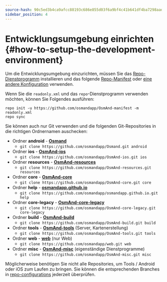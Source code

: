 ```yaml
---
source-hash: 90c5ed3b4ca9afcc88193c686e855d03f6a9bf4c41b641df4ba7298aad05e60c
sidebar_position: 4
---
```


# Entwicklungsumgebung einrichten {#how-to-setup-the-development-environment}

Um die Entwicklungsumgebung einzurichten, müssen Sie das [Repo-Dienstprogramm](https://source.android.com/setup/develop#repo) installieren und das folgende [Repo-Manifest](https://github.com/osmandapp/OsmAnd-manifest/blob/master/readonly.xml) oder [eine andere Konfiguration](https://github.com/osmandapp/OsmAnd-manifest) verwenden.


Wenn Sie die `readonly.xml` und das `repo`-Dienstprogramm verwenden möchten, können Sie Folgendes ausführen:

```
repo init -u https://github.com/osmandapp/OsmAnd-manifest -m readonly.xml
repo sync
```

Sie können auch nur Git verwenden und die folgenden Git-Repositories in die richtigen Ordnernamen auschecken:
* Ordner **android** - **[Osmand](https://github.com/osmandapp/Osmand.git)**
    * ```git clone https://github.com/osmandapp/Osmand.git android```
* Ordner **ios** - **[OsmAnd-ios](https://github.com/osmandapp/OsmAnd-ios.git)**
    * ```git clone https://github.com/osmandapp/OsmAnd-ios.git ios```
* Ordner **resources** - **[OsmAnd-resources](https://github.com/osmandapp/OsmAnd-resources.git)**
    * ```git clone https://github.com/osmandapp/OsmAnd-resources.git resources```
* Ordner **core** - **[OsmAnd-core](https://github.com/osmandapp/OsmAnd-core.git)**
    * ```git clone https://github.com/osmandapp/OsmAnd-core.git core```
* Ordner **help** - **[osmandapp.github.io](https://github.com/osmandapp/osmandapp.github.io.git)**
    * ```git clone https://github.com/osmandapp/osmandapp.github.io.git help```
* Ordner **core-legacy** - **[OsmAnd-core-legacy](https://github.com/osmandapp/OsmAnd-core-legacy.git)**
    * ```git clone https://github.com/osmandapp/OsmAnd-core-legacy.git core-legacy```
* Ordner **build** - **[OsmAnd-build](https://github.com/osmandapp/OsmAnd-build.git)**
    * ```git clone https://github.com/osmandapp/OsmAnd-build.git build```
* Ordner **tools** - **[OsmAnd-tools](https://github.com/osmandapp/OsmAnd-tools.git)** (Server, Kartenerstellung)
    * ```git clone https://github.com/osmandapp/OsmAnd-tools.git tools```
* Ordner **web** - **[web](https://github.com/osmandapp/web.git)** (nur Web)
    * ```git clone https://github.com/osmandapp/web.git web```
* Ordner **misc** - **[OsmAnd-misc](https://github.com/osmandapp/OsmAnd-misc.git)** (eigenständige Dienstprogramme)
    * ```git clone https://github.com/osmandapp/OsmAnd-misc.git misc```


Möglicherweise benötigen Sie nicht alle Repositories, um Tools / Android oder iOS zum Laufen zu bringen. Sie können die entsprechenden Branches in [repo-configurations](https://github.com/osmandapp/OsmAnd-manifest) jederzeit überprüfen.